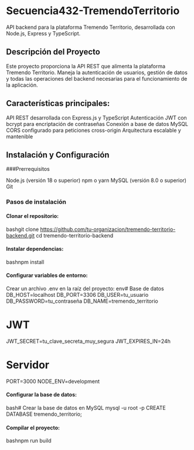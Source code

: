 # Secuencia432-TremendoTerritorio
API backend para la plataforma Tremendo Territorio, desarrollada con Node.js, Express y TypeScript.

## Descripción del Proyecto
Este proyecto proporciona la API REST que alimenta la plataforma Tremendo Territorio. Maneja la autenticación de usuarios, gestión de datos y todas las operaciones del backend necesarias para el funcionamiento de la aplicación.

## Características principales:
API REST desarrollada con Express.js y TypeScript
Autenticación JWT con bcrypt para encriptación de contraseñas
Conexión a base de datos MySQL
CORS configurado para peticiones cross-origin
Arquitectura escalable y mantenible

## Instalación y Configuración
###Prerrequisitos

Node.js (versión 18 o superior)
npm o yarn
MySQL (versión 8.0 o superior)
Git

### Pasos de instalación

#### Clonar el repositorio:
bashgit clone https://github.com/tu-organizacion/tremendo-territorio-backend.git
cd tremendo-territorio-backend

#### Instalar dependencias:
bashnpm install

#### Configurar variables de entorno:
Crear un archivo .env en la raíz del proyecto:
env# Base de datos
DB_HOST=localhost
DB_PORT=3306
DB_USER=tu_usuario
DB_PASSWORD=tu_contraseña
DB_NAME=tremendo_territorio

# JWT
JWT_SECRET=tu_clave_secreta_muy_segura
JWT_EXPIRES_IN=24h

# Servidor
PORT=3000
NODE_ENV=development

#### Configurar la base de datos:
bash# Crear la base de datos en MySQL
mysql -u root -p
CREATE DATABASE tremendo_territorio;

#### Compilar el proyecto:
bashnpm run build
